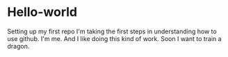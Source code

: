 # Hello-world
Setting up my first repo
I'm taking the first steps in understanding how to use github.
I'm me. And I like doing this kind of work. Soon I want to train a dragon. 

